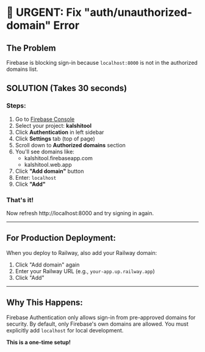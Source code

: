 # 🚨 URGENT: Fix "auth/unauthorized-domain" Error

## The Problem

Firebase is blocking sign-in because `localhost:8000` is not in the authorized domains list.

## SOLUTION (Takes 30 seconds)

### Steps:

1. Go to [Firebase Console](https://console.firebase.google.com/)
2. Select your project: **kalshitool**
3. Click **Authentication** in left sidebar
4. Click **Settings** tab (top of page)
5. Scroll down to **Authorized domains** section
6. You'll see domains like:
   - kalshitool.firebaseapp.com
   - kalshitool.web.app
7. Click **"Add domain"** button
8. Enter: `localhost`
9. Click **"Add"**

### That's it!

Now refresh http://localhost:8000 and try signing in again.

---

## For Production Deployment:

When you deploy to Railway, also add your Railway domain:
1. Click "Add domain" again
2. Enter your Railway URL (e.g., `your-app.up.railway.app`)
3. Click "Add"

---

## Why This Happens:

Firebase Authentication only allows sign-in from pre-approved domains for security. By default, only Firebase's own domains are allowed. You must explicitly add `localhost` for local development.

**This is a one-time setup!**

